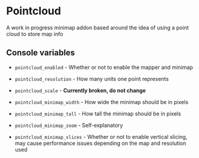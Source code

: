 # Pointcloud
A work in progress minimap addon based around the idea of using a point cloud to store map info

## Console variables
- `pointcloud_enabled` - Whether or not to enable the mapper and minimap
- `pointcloud_resolution` - How many units one point represents
- `pointcloud_scale` - **Currently broken, do not change**

- `pointcloud_minimap_width` - How wide the minimap should be in pixels
- `pointcloud_minimap_tall` - How tall the minimap should be in pixels
- `pointcloud_minimap_zoom` - Self-explanatory
- `pointcloud_minimap_slices` - Whether or not to enable vertical slicing, may cause performance issues depending on the map and resolution used